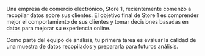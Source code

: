 Una empresa de comercio electrónico, Store 1, recientemente comenzó a recopilar datos sobre sus clientes. El objetivo final de Store 1 es comprender mejor el comportamiento de sus clientes y tomar decisiones basadas en datos para mejorar su experiencia online.

Como parte del equipo de análisis, tu primera tarea es evaluar la calidad de una muestra de datos recopilados y prepararla para futuros análisis.
